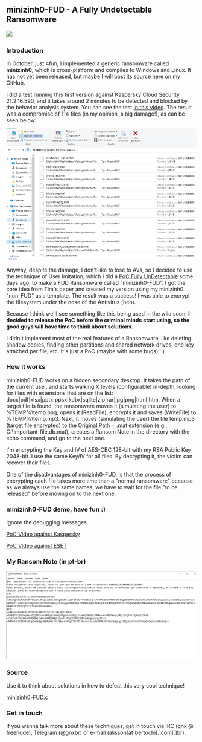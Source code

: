 
## minizinh0-FUD - A Fully Undetectable Ransomware 

![](running.gif)

### Introduction

In October, just 4fun, I implemented a generic ransomware called **minizinh0**, which is cross-platform and compiles to Windows and Linux. It has not yet been released, but maybe I will post its source here on my GitHub. 

I did a test running this first version against Kaspersky Cloud Security 21.2.16.590, and it takes around 2 minutes to be detected and blocked by the behavior analysis system. You can see the test [in this video](https://youtu.be/M3qOuKtSS30). The result was a compromise of 114 files (in my opinion, a big damage!), as can be seen below:

![114 encrypted files with Kaspersky running](114-encrypted-files.png)

Anyway, despite the damage, I don't like to lose to AVs, so I decided to use the technique of User Imitation, which I did a [PoC Fully UnDetectable](https://github.com/gnxbr/Fully-Undetectable-Techniques/tree/main/user-imitation) some days ago, to make a FUD Ransomware called "minizinh0-FUD". I got the core idea from Tim's paper and created my version using my minizinh0 "non-FUD" as a template. The result was a success! I was able to encrypt the filesystem under the nose of the Antivirus (heh).

Because I think we'll see something like this being used in the wild soon, **I decided to release the PoC before the criminal minds start using, so the good guys will have time to think about solutions.**

I didn't implement most of the real features of a Ransomware, like deleting shadow copies, finding other partitions and shared network drives, one key attached per file, etc. It's just a PoC (maybe with some bugs)! :)

### How it works

minizinh0-FUD works on a hidden secondary desktop. It takes the path of the current user, and starts walking X levels (configurable) in-depth, looking for files with extensions that are on the list: docx|pdf|xlsx|pptx|ppsx|kdbx|sqlite|zip|rar|jpg|png|html|htm. When a target file is found, the ransomware moves it (simulating the user) to %TEMP%\temp.png, opens it (ReadFile), encrypts it and saves (WriteFile) to %TEMP%\temp.mp3. Next, it moves (simulating the user) the file temp.mp3 (target file encrypted) to the Original Path + .mat extension (e.g., C:\important-file.db.mat), creates a Ransom Note in the directory with the echo command, and go to the next one.

I'm encrypting the Key and IV of AES-CBC 128-bit with my RSA Public Key 2048-bit. I use the same Key/IV for all files. By decrypting it, the victim can recover their files.

One of the disadvantages of minizinh0-FUD, is that the process of encrypting each file takes more time than a "normal ransomware" because as we always use the same names, we have to wait for the file "to be released" before moving on to the next one.

### minizinh0-FUD demo, have fun :)

Ignore the debugging messages.

[PoC Video against Kaspersky](https://youtu.be/2a4wEv9FcmA)

[PoC Video against ESET](https://youtu.be/oB7jzwjaJfc)

### My Ransom Note (in pt-br)

![Ransom Note](ransom_note.png)

### Source

Use it to think about solutions in how to defeat this very cool technique!

[minizinh0-FUD.c](src/minizinh0-FUD.c)

### Get in touch

If you wanna talk more about these techniques, get in touch via IRC (gnx @ freenode), Telegram (@gnxbr) or e-mail (alisson[at]bertochi[.]com[.]br).







